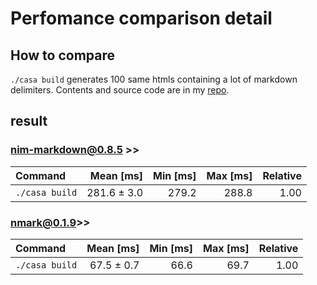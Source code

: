 # Perfomance comparison detail

## How to compare
`./casa build` generates 100 same htmls containing a lot of markdown delimiters. Contents and source code are in my [repo](https://github.com/kyoheiu/Casa).

## result
### nim-markdown@0.8.5 >>
| Command | Mean [ms] | Min [ms] | Max [ms] | Relative |
|:---|---:|---:|---:|---:|
| `./casa build` | 281.6 ± 3.0 | 279.2 | 288.8 | 1.00 |

### nmark@0.1.9>>
| Command | Mean [ms] | Min [ms] | Max [ms] | Relative |
|:---|---:|---:|---:|---:|
| `./casa build` | 67.5 ± 0.7 | 66.6 | 69.7 | 1.00 |
